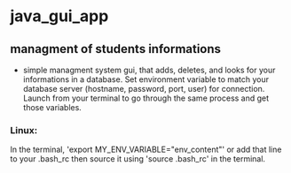 # java_gui_app
## managment of students informations
- simple managment system gui, that adds, deletes, and looks for your informations in a database.
Set environment variable to match your database server (hostname, password, port, user) for connection.
Launch from your terminal to go through the same process and get those variables.

### Linux:
  In the terminal, 'export MY_ENV_VARIABLE="env_content"' or add that line to your .bash_rc then source it using 'source .bash_rc' in the terminal.
